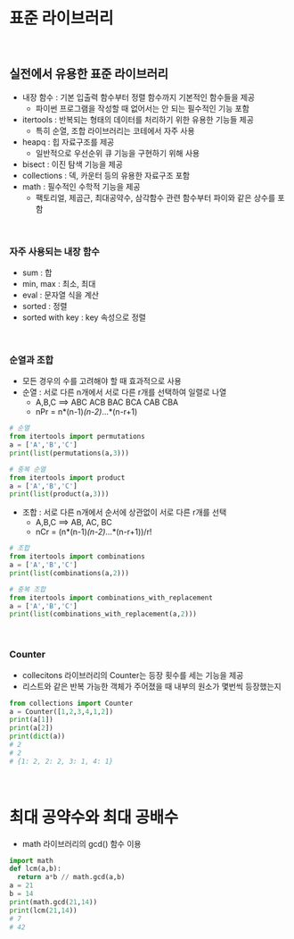 # 표준 라이브러리

<br/>

## 실전에서 유용한 표준 라이브러리
- 내장 함수 : 기본 입출력 함수부터 정렬 함수까지 기본적인 함수들을 제공
  - 파이썬 프로그램을 작성할 때 없어서는 안 되는 필수적인 기능 포함
- itertools : 반복되는 형태의 데이터를 처리하기 위한 유용한 기능들 제공
  - 특히 순열, 조합 라이브러리는 코테에서 자주 사용
- heapq : 힙 자료구조를 제공
  - 일반적으로 우선순위 큐 기능을 구현하기 위해 사용
- bisect : 이진 탐색 기능을 제공
- collections : 덱, 카운터 등의 유용한 자료구조 포함
- math : 필수적인 수학적 기능을 제공
  - 팩토리얼, 제곱근, 최대공약수, 삼각함수 관련 함수부터 파이와 같은 상수를 포함

<br/>

### 자주 사용되는 내장 함수
- sum : 합
- min, max : 최소, 최대
- eval : 문자열 식을 계산
- sorted : 정렬
- sorted with key : key 속성으로 정렬

<br/>

### 순열과 조합
- 모든 경우의 수를 고려해야 할 때 효과적으로 사용
- 순열 : 서로 다른 n개에서 서로 다른 r개를 선택하여 일렬로 나열
  - A,B,C ==> ABC ACB BAC BCA CAB CBA
  - nPr = n*(n-1)*(n-2)*...*(n-r+1)
```python
# 순열
from itertools import permutations
a = ['A','B','C']
print(list(permutations(a,3)))

# 중복 순열
from itertools import product
a = ['A','B','C']
print(list(product(a,3)))
```
- 조합 : 서로 다른 n개에서 순서에 상관없이 서로 다른 r개를 선택
  - A,B,C ==> AB, AC, BC
  - nCr = (n*(n-1)*(n-2)*...*(n-r+1))/r!
```python
# 조합
from itertools import combinations
a = ['A','B','C']
print(list(combinations(a,2)))

# 중복 조합
from itertools import combinations_with_replacement
a = ['A','B','C']
print(list(combinations_with_replacement(a,2)))
```

<br/>

### Counter
- collecitons 라이브러리의 Counter는 등장 횟수를 세는 기능을 제공
- 리스트와 같은 반복 가능한 객체가 주어졌을 때 내부의 원소가 몇번씩 등장했는지
```python
from collections import Counter
a = Counter([1,2,3,4,1,2])
print(a[1])
print(a[2])
print(dict(a))
# 2
# 2
# {1: 2, 2: 2, 3: 1, 4: 1}
```

<br/>

# 최대 공약수와 최대 공배수
- math 라이브러리의 gcd() 함수 이용
```python
import math
def lcm(a,b):
  return a*b // math.gcd(a,b)
a = 21
b = 14
print(math.gcd(21,14))
print(lcm(21,14))
# 7
# 42
```